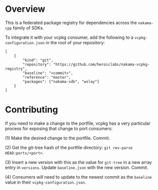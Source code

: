 # Overview

This is a federated package registry for dependencies across the `nakama-cpp` family of SDKs.

To integrate it with your vcpkg consumer, add the following to a `vcpkg-configuration.json` in the root of your repository:

```
[
    {
        "kind": "git",
        "repository": "https://github.com/heroiclabs/nakama-vcpkg-registry",
        "baseline": "<commit>",
        "reference": "master",
        "packages": ["nakama-sdk", "wslay"]
    }
]
```

# Contributing

If you need to make a change to the portfile, vcpkg has a very particular process for exposing that change to port consumers:

(1) Make the desired change to the portfile. Commit.

(2) Get the git-tree hash of the portfile directory: `git rev-parse HEAD:ports/<port>`.

(3) Insert a new version with this as the value for `git-tree` in a new array entry in `versions`. Update `baseline.json` with the new version. Commit.

(4) Consumers will need to update to the newest commit as the `baseline` value in their `vcpkg-configuration.json`.
